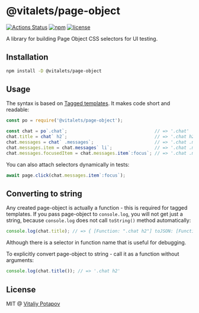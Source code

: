 # @vitalets/page-object
[![Actions Status](https://github.com/vitalets/page-object/workflows/autotests/badge.svg)](https://github.com/vitalets/page-object/actions)
[![npm](https://img.shields.io/npm/v/@vitalets/page-object.svg)](https://www.npmjs.com/package/@vitalets/page-object)
[![license](https://img.shields.io/npm/l/@vitalets/page-object.svg)](https://www.npmjs.com/package/@vitalets/page-object)

A library for building Page Object CSS selectors for UI testing.

## Installation
```bash
npm install -D @vitalets/page-object
```

## Usage
The syntax is based on [Tagged templates](https://developer.mozilla.org/en-US/docs/Web/JavaScript/Reference/Template_literals#Tagged_templates).
It makes code short and readable:
```js
const po = require('@vitalets/page-object');

const chat = po`.chat`;                                 // => '.chat'
chat.title = chat` h2`;                                 // => '.chat h2'
chat.messages = chat` .messages`;                       // => '.chat .messages'
chat.messages.item = chat.messages` li`;                // => '.chat .messages li'
chat.messages.focusedItem = chat.messages.item`:focus`; // => '.chat .messages li:focus'
```

You can also attach selectors dynamically in tests:
```js
await page.click(chat.messages.item`:focus`);
```

## Converting to string
Any created page-object is actually a function - this is required for tagged templates.
If you pass page-object to `console.log`, you will not get just a string,
because `console.log` does not call `toString()` method automatically:
```js
console.log(chat.title); // => { [Function: ".chat h2"] toJSON: [Function], toString: [Function] }
```
Although there is a selector in function name that is useful for debugging.

To explicitly convert page-object to string - call it as a function without arguments:
```js
console.log(chat.title()); // => '.chat h2'
```


## License
MIT @ [Vitaliy Potapov](https://github.com/vitalets)
